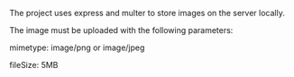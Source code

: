 The project uses express and multer to store images on the server locally.

The image must be uploaded with the following parameters:

mimetype: image/png or image/jpeg

fileSize: 5MB
